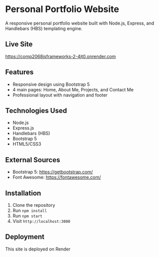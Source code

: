 # Personal Portfolio Website

A responsive personal portfolio website built with Node.js, Express, and Handlebars (HBS) templating engine.

## Live Site
https://comp2068jsframeworks-2-4jt0.onrender.com

## Features
- Responsive design using Bootstrap 5
- 4 main pages: Home, About Me, Projects, and Contact Me
- Professional layout with navigation and footer

## Technologies Used
- Node.js
- Express.js
- Handlebars (HBS)
- Bootstrap 5
- HTML5/CSS3

## External Sources
- Bootstrap 5: https://getbootstrap.com/
- Font Awesome: https://fontawesome.com/

## Installation
1. Clone the repository
2. Run `npm install`
3. Run `npm start`
4. Visit `http://localhost:3000`

## Deployment
This site is deployed on Render



